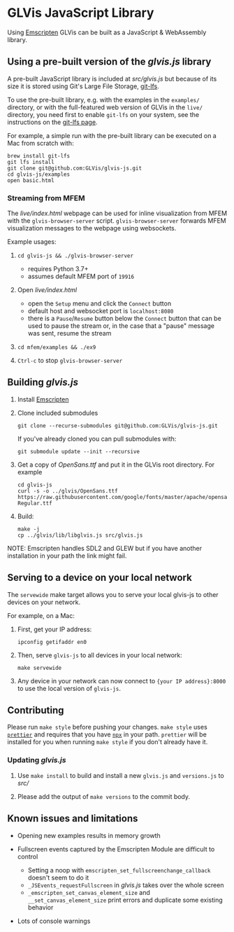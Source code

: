 # GLVis JavaScript Library

Using [Emscripten](https://emscripten.org/index.html) GLVis can be built as a JavaScript & WebAssembly library.


## Using a pre-built version of the _glvis.js_ library

A pre-built JavaScript library is included at _src/glvis.js_ but because of its size it
is stored using Git's Large File Storage, [git-lfs](https://git-lfs.github.com/).

To use the pre-built library, e.g. with the examples in the `examples/` directory, or with the full-featured
web version of GLVis in the `live/` directory, you need
first to enable `git-lfs` on your system, see the instructions on the [git-lfs page](https://git-lfs.github.com/).

For example, a simple run with the pre-built library can be executed on a Mac from scratch with:

```
brew install git-lfs
git lfs install
git clone git@github.com:GLVis/glvis-js.git
cd glvis-js/examples
open basic.html
```

### Streaming from MFEM

The _live/index.html_ webpage can be used for inline visualization from MFEM with the
`glvis-browser-server` script. `glvis-browser-server` forwards MFEM visualization messages to the webpage using websockets.

Example usages:

1. `cd glvis-js && ./glvis-browser-server`

   - requires Python 3.7+
   - assumes default MFEM port of `19916`

2. Open _live/index.html_

   - open the `Setup` menu and click the `Connect` button
   - default host and websocket port is `localhost:8080`
   - there is a `Pause`/`Resume` button below the `Connect` button that can be used to pause the
     stream or, in the case that a "pause" message was sent, resume the stream

3. `cd mfem/examples && ./ex9`

4. `Ctrl-c` to stop `glvis-browser-server`


## Building _glvis.js_

1. Install [Emscripten](https://emscripten.org/docs/getting_started/downloads.html)

2. Clone included submodules

    ```
    git clone --recurse-submodules git@github.com:GLVis/glvis-js.git
    ```

   If you've already cloned you can pull submodules with:

   ```
   git submodule update --init --recursive
   ```

3. Get a copy of _OpenSans.ttf_ and put it in the GLVis root directory. For example

   ```
   cd glvis-js
   curl -s -o ../glvis/OpenSans.ttf https://raw.githubusercontent.com/google/fonts/master/apache/opensans/OpenSans-Regular.ttf
   ```

4. Build:

   ```
   make -j
   cp ../glvis/lib/libglvis.js src/glvis.js
   ```

NOTE: Emscripten handles SDL2 and GLEW but if you have another installation in your path the link
might fail.


## Serving to a device on your local network

The `servewide` make target allows you to serve your local glvis-js to other devices on your
network.

For example, on a Mac:

1. First, get your IP address:

   ```shell
   ipconfig getifaddr en0
   ```

2. Then, serve `glvis-js` to all devices in your local network:

   ```shell
   make servewide
   ```

3. Any device in your network can now connect to `{your IP address}:8000` to use the local version of `glvis-js`.


## Contributing

Please run `make style` before pushing your changes. `make style` uses
[`prettier`](https://prettier.io) and requires that you have
[`npx`](https://www.npmjs.com/package/npx) in your path. `prettier` will
be installed for you when running `make style` if you don't already have it.

### Updating _glvis.js_

1. Use `make install` to build and install a new `glvis.js` and `versions.js` to *src/*

2. Please add the output of `make versions` to the commit body.


## Known issues and limitations

- Opening new examples results in memory growth

- Fullscreen events captured by the Emscripten Module are difficult to control

  - Setting a noop with `emscripten_set_fullscreenchange_callback` doesn't seem to do it
  - `_JSEvents_requestFullscreen` in _glvis.js_ takes over the whole screen
  - `_emscripten_set_canvas_element_size` and `__set_canvas_element_size` print errors and duplicate
    some existing behavior

- Lots of console warnings
